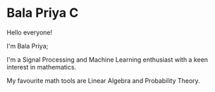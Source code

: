 # Bala Priya C

Hello everyone!

I'm Bala Priya;

I'm a Signal Processing and Machine Learning enthusiast with a keen interest in mathematics.

My favourite math tools are Linear Algebra and Probability Theory.

